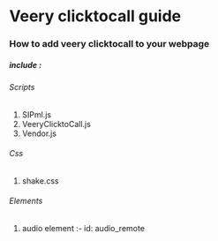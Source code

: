 # Veery clicktocall guide

### How to add veery clicktocall to your webpage

##### include : 
###### Scripts
1. SIPml.js
2. VeeryClicktoCall.js
3. Vendor.js

<script type="text/javascript" src="SIPml.js"></script>

<script type="text/javascript" src="Vendor.js"></script>

<script type="text/javascript" src="VeeryClicktoCall.js"></script>

###### Css
1. shake.css

 <link rel="stylesheet" type="text/css" href="css/shake.css">

###### Elements

1. audio element :- id: audio_remote  
<audio id="audio_remote" autoplay="autoplay"></audio>




